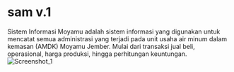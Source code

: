 # sam v.1
Sistem Informasi Moyamu adalah sistem informasi yang digunakan untuk mencatat semua administrasi yang terjadi pada unit usaha air minum dalam kemasan (AMDK) Moyamu Jember. Mulai dari transaksi jual beli, operasional, harga produksi, hingga perhitungan keuntungan.
![Screenshot_1](https://user-images.githubusercontent.com/95736572/208334199-f402b038-2283-4b5e-a4cb-f0b22432a8fe.png)
